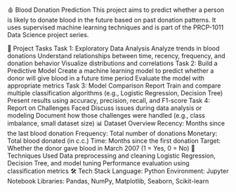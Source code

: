 🩸 Blood Donation Prediction
This project aims to predict whether a person is likely to donate blood in the future based on past donation patterns. It uses supervised machine learning techniques and is part of the PRCP-1011 Data Science project series.

📌 Project Tasks
Task 1: Exploratory Data Analysis
Analyze trends in blood donations
Understand relationships between time, recency, frequency, and donation behavior
Visualize distributions and correlations
Task 2: Build a Predictive Model
Create a machine learning model to predict whether a donor will give blood in a future time period
Evaluate the model with appropriate metrics
Task 3: Model Comparison Report
Train and compare multiple classification algorithms (e.g., Logistic Regression, Decision Tree)
Present results using accuracy, precision, recall, and F1-score
Task 4: Report on Challenges Faced
Discuss issues during data analysis or modeling
Document how those challenges were handled (e.g., class imbalance, small dataset size)
📊 Dataset Overview
Recency: Months since the last blood donation
Frequency: Total number of donations
Monetary: Total blood donated (in c.c.)
Time: Months since the first donation
Target: Whether the donor gave blood in March 2007 (1 = Yes, 0 = No)
🧠 Techniques Used
Data preprocessing and cleaning
Logistic Regression, Decision Tree, and model tuning
Performance evaluation using classification metrics
🛠️ Tech Stack
Language: Python
Environment: Jupyter Notebook
Libraries: Pandas, NumPy, Matplotlib, Seaborn, Scikit-learn
